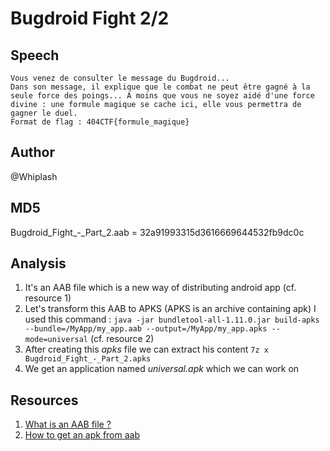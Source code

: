 # Bugdroid Fight 2/2

## Speech
```
Vous venez de consulter le message du Bugdroid...
Dans son message, il explique que le combat ne peut être gagné à la seule force des poings... À moins que vous ne soyez aidé d'une force divine : une formule magique se cache ici, elle vous permettra de gagner le duel.
Format de flag : 404CTF{formule_magique}
```

## Author
@Whiplash

## MD5
Bugdroid_Fight_-_Part_2.aab = 32a91993315d3616669644532fb9dc0c

## Analysis
1. It's an AAB file which is a new way of distributing android app (cf. resource 1)
2. Let's transform this AAB to APKS (APKS is an archive containing apk) I used this command : `java -jar bundletool-all-1.11.0.jar build-apks --bundle=/MyApp/my_app.aab --output=/MyApp/my_app.apks --mode=universal` (cf. resource 2)
3. After creating this *apks* file we can extract his content `7z x Bugdroid_Fight_-_Part_2.apks`
4. We get an application named *universal.apk* which we can work on

## Resources
1. [What is an AAB file ?](https://www.nextpit.com/what-is-aab-file-android)
2. [How to get an apk from aab](https://docs.catappult.io/docs/extract-your-apps-apks-from-aab-file)